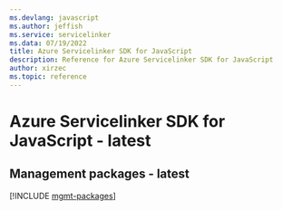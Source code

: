 ```yaml
---
ms.devlang: javascript
ms.author: jeffish
ms.service: servicelinker
ms.data: 07/19/2022
title: Azure Servicelinker SDK for JavaScript
description: Reference for Azure Servicelinker SDK for JavaScript
author: xirzec
ms.topic: reference
---
```

# Azure Servicelinker SDK for JavaScript - latest

## Management packages - latest
[!INCLUDE [mgmt-packages](servicelinker-mgmt-index.md)]
